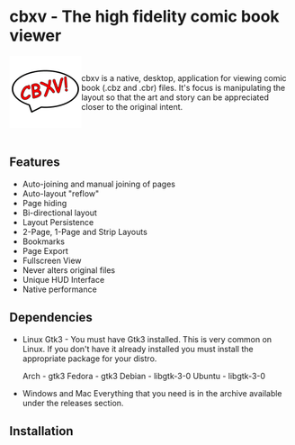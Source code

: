 # cbxv - The high fidelity comic book viewer

<img width="128" height="128" align="left" src="build/assets/lin/logo_x.png">

<br />

cbxv is a native, desktop, application for viewing comic book (.cbz and .cbr) 
files. It's focus is manipulating the layout so that the art and story can be
appreciated closer to the original intent.

<br />
<br />

## Features
- Auto-joining and manual joining of pages
- Auto-layout "reflow"
- Page hiding
- Bi-directional layout
- Layout Persistence
- 2-Page, 1-Page and Strip Layouts
- Bookmarks
- Page Export
- Fullscreen View
- Never alters original files
- Unique HUD Interface
- Native performance

## Dependencies
- Linux
    Gtk3 - You must have Gtk3 installed. This is very common on Linux. If you 
    don't have it already installed you must install the appropriate package 
    for your distro.

    Arch    - gtk3
    Fedora  - gtk3
    Debian  - libgtk-3-0
    Ubuntu  - libgtk-3-0

- Windows and Mac
    Everything that you need is in the archive available under the releases 
    section.

## Installation
